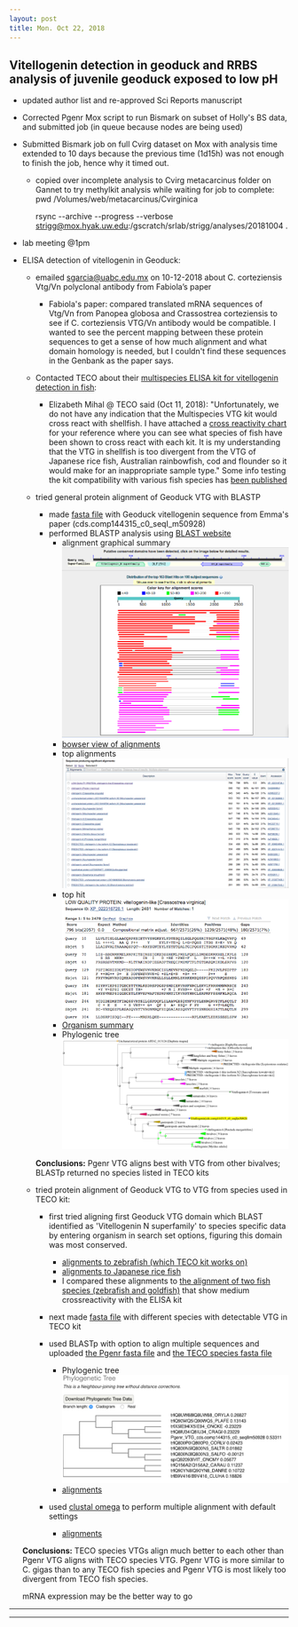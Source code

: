 ```yaml
---
layout: post
title: Mon. Oct 22, 2018
---
```


## Vitellogenin detection in geoduck and RRBS analysis of juvenile geoduck exposed to low pH

- updated author list and re-approved Sci Reports manuscript

- Corrected Pgenr Mox script to run Bismark on subset of Holly's BS data, and submitted job (in queue because nodes are being used)

- Submitted Bismark job on full Cvirg dataset on Mox with analysis time extended to 10 days because the previous time (1d15h) was not enough to finish the job, hence why it timed out.

	- copied over incomplete analysis to Cvirg metacarcinus folder on Gannet to try methylkit analysis while waiting for job to complete:
		pwd 
		/Volumes/web/metacarcinus/Cvirginica
		
		rsync --archive --progress --verbose strigg@mox.hyak.uw.edu:/gscratch/srlab/strigg/analyses/20181004 .

- lab meeting @1pm

- ELISA detection of vitellogenin in Geoduck:  
	- emailed sgarcia@uabc.edu.mx on 10-12-2018 about C. corteziensis Vtg/Vn polyclonal antibody from Fabiola’s paper
		- Fabiola's paper: compared translated mRNA sequences of Vtg/Vn from Panopea globosa and Crassostrea corteziensis to see if C. corteziensis VTG/Vn antibody would be compatible. I wanted to see the percent mapping between these protein sequences to get a sense of how much alignment and what domain homology is needed, but I couldn't find these sequences in the Genbank as the paper says.

	- Contacted TECO about their [multispecies ELISA kit for vitellogenin detection in fish](https://github.com/shellytrigg/P_generosa/raw/master/Vitellogenin_alignments/TECO-Vitellogenin-System-30.05.17EN.pdf):  
		- Elizabeth Mihal @ TECO said (Oct 11, 2018): "Unfortunately, we do not have any indication that the Multispecies VTG kit would cross react with shellfish. I have attached a [cross reactivity chart](https://github.com/shellytrigg/P_generosa/raw/master/Vitellogenin_alignments/ML-00-00247REV01%20TECO_Vitellogenin_ELISA_Crossreactiviy_Chart.pdf) for your reference where you can see what species of fish have been shown to cross react with each kit. It is my understanding that the VTG in shellfish is too divergent from the VTG of Japanese rice fish, Australian rainbowfish, cod and flounder so it would make for an inappropriate sample type." Some info testing the kit compatibility with various fish species has [been published](https://setac.onlinelibrary.wiley.com/doi/full/10.1002/etc.3475)

	- tried general protein alignment of Geoduck VTG with BLASTP
		- made [fasta file](https://github.com/shellytrigg/P_generosa/blob/master/Vitellogenin_alignments/Vitellogenin_Pgenerosa.fa) with Geoduck vitellogenin sequence from Emma's paper (cds.comp144315_c0_seqI_m50928) 
		- performed BLASTP analysis using [BLAST website](https://blast.ncbi.nlm.nih.gov/Blast.cgi)
			- alignment graphical summary
				![alignment graphical summary](https://raw.githubusercontent.com/shellytrigg/P_generosa/master/Vitellogenin_alignments/BlastP-PgenrVTG-alignments.png)
			- [bowser view of alignments](https://goo.gl/h7Gp4J)
			- top alignments
				![top alignments](https://raw.githubusercontent.com/shellytrigg/P_generosa/master/Vitellogenin_alignments/BlastP-PgenrVTG-alignment-names.png)
			- top hit
				![top hit](https://raw.githubusercontent.com/shellytrigg/P_generosa/master/Vitellogenin_alignments/BlastP-PgenrVTG-tophit.png)
			- [Organism summary](https://github.com/shellytrigg/P_generosa/blob/master/Vitellogenin_alignments/NCBI%20Blast-ProteinSequenceOrganismSummary(2501%20letters).pdf) 
			- Phylogenic tree
				![Phylogenic Tree](https://raw.githubusercontent.com/shellytrigg/P_generosa/master/Vitellogenin_alignments/phylogenicTree_PgenrVTG_BLASTp.png)
		
		**Conclusions:** Pgenr VTG aligns best with VTG from other bivalves; BLASTp returned no species listed in TECO kits
	
	- tried protein alignment of Geoduck VTG to VTG from species used in TECO kit:
		- first tried aligning first Geoduck VTG domain which BLAST identified as 'Vitellogenin N superfamily' to species specific data by entering organism in search set options, figuring this domain was most conserved.
			- [alignments to zebrafish (which TECO kit works on)](https://github.com/shellytrigg/P_generosa/blob/master/Vitellogenin_alignments/Pgenr32-687_Daniorerio-Alignment.txt)
			- [alignments to Japanese rice fish](https://github.com/shellytrigg/P_generosa/blob/master/Vitellogenin_alignments/Pgenr32-687_Oryziaslatipes-Alignment.txt)
			- I compared these alignments to [the alignment of two fish species (zebrafish and goldfish)](https://github.com/shellytrigg/P_generosa/blob/master/Vitellogenin_alignments/GoldFishVTG1_Daniorerio-Alignment.txt) that show medium crossreactivity with the ELISA kit 
		
		- next made [fasta file](https://github.com/shellytrigg/P_generosa/blob/master/Vitellogenin_alignments/MultiSpecies_VTG.fa) with different species with detectable VTG in TECO kit
		- used BLASTp with option to align multiple sequences and uploaded [the Pgenr fasta file](https://github.com/shellytrigg/P_generosa/blob/master/Vitellogenin_alignments/Vitellogenin_Pgenerosa.fa) and [the TECO species fasta file](https://github.com/shellytrigg/P_generosa/blob/master/Vitellogenin_alignments/MultiSpecies_VTG.fa)
			- Phylogenic tree
				![Phylogenic tree](https://raw.githubusercontent.com/shellytrigg/P_generosa/master/Vitellogenin_alignments/PhylogenicTreeTECOorgsVTGseqs.png)
			- [alignments](https://www.ebi.ac.uk/Tools/services/rest/mview/result/mview-I20181023-021116-0380-96603652-p1m/aln-html)
		- used [clustal omega](https://www.ebi.ac.uk/Tools/msa/clustalo/) to perform multiple alignment with default settings
			- [alignments](https://github.com/shellytrigg/P_generosa/blob/master/Vitellogenin_alignments/ClustalOmega.pdf)
	

	**Conclusions:** TECO species VTGs align much better to each other than Pgenr VTG aligns with TECO species VTG. Pgenr VTG is more similar to C. gigas than to any TECO fish species and Pgenr VTG is most likely too divergent from TECO fish species. 

	mRNA expression may be the better way to go

	
----
****